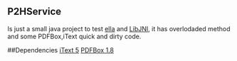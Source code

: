 ## P2HService
Is just a small java project to test [ella](https://github.com/cesarvr/Ella) and [LibJNI](https://github.com/cesarvr/JNI), it has overlodaded method and some PDFBox,iText quick and dirty code. 


##Dependencies 
[iText 5](https://github.com/itext/itextpdf/releases/tag/5.5.9)
[PDFBox 1.8](https://pdfbox.apache.org/download.cgi#18x)
